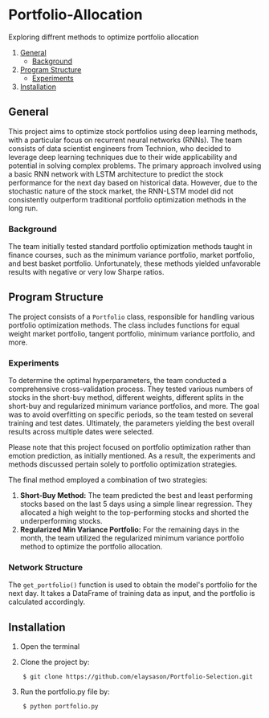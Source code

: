 # Portfolio-Allocation
Exploring diffrent methods to optimize portfolio allocation 

1. [General](#General)
    - [Background](#background)
3. [Program Structure](#Program-Structure)
    - [Experiments](#Experiments)
5. [Installation](#Installation)
   
## General
This project aims to optimize stock portfolios using deep learning methods, with a particular focus on recurrent neural networks (RNNs). The team consists of data scientist engineers from Technion, who decided to leverage deep learning techniques due to their wide applicability and potential in solving complex problems. The primary approach involved using a basic RNN network with LSTM architecture to predict the stock performance for the next day based on historical data. However, due to the stochastic nature of the stock market, the RNN-LSTM model did not consistently outperform traditional portfolio optimization methods in the long run.

### Background
The team initially tested standard portfolio optimization methods taught in finance courses, such as the minimum variance portfolio, market portfolio, and best basket portfolio. Unfortunately, these methods yielded unfavorable results with negative or very low Sharpe ratios.

## Program Structure
The project consists of a `Portfolio` class, responsible for handling various portfolio optimization methods. The class includes functions for equal weight market portfolio, tangent portfolio, minimum variance portfolio, and more.

### Experiments
To determine the optimal hyperparameters, the team conducted a comprehensive cross-validation process. They tested various numbers of stocks in the short-buy method, different weights, different splits in the short-buy and regularized minimum variance portfolios, and more. The goal was to avoid overfitting on specific periods, so the team tested on several training and test dates. Ultimately, the parameters yielding the best overall results across multiple dates were selected.

Please note that this project focused on portfolio optimization rather than emotion prediction, as initially mentioned. As a result, the experiments and methods discussed pertain solely to portfolio optimization strategies.

The final method employed a combination of two strategies:
1. **Short-Buy Method:** The team predicted the best and least performing stocks based on the last 5 days using a simple linear regression. They allocated a high weight to the top-performing stocks and shorted the underperforming stocks.
2. **Regularized Min Variance Portfolio:** For the remaining days in the month, the team utilized the regularized minimum variance portfolio method to optimize the portfolio allocation.

### Network Structure
The `get_portfolio()` function is used to obtain the model's portfolio for the next day. It takes a DataFrame of training data as input, and the portfolio is calculated accordingly.

## Installation
1. Open the terminal

2. Clone the project by:
```
    $ git clone https://github.com/elaysason/Portfolio-Selection.git
```
3. Run the portfolio.py file by:
```
    $ python portfolio.py
```


